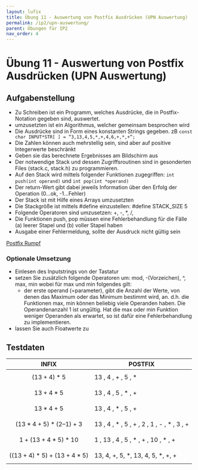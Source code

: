 ```yaml
---
layout: lufix
title: Übung 11 - Auswertung von Postfix Ausdrücken (UPN Auswertung)
permalink: /ip2/upn-auswertung/
parent: Übungen für IP2
nav_order: 4
---
```


# Übung 11 - Auswertung von Postfix Ausdrücken (UPN Auswertung)

## Aufgabenstellung

- Zu Schreiben ist ein Programm, welches Ausdrücke, die in Postfix-Notation gegeben sind, auswertet.
- umzusetzten ist ein Algorithmus, welcher gemeinsam besprochen wird
- Die Ausdrücke sind in Form eines konstanten Strings gegeben. zB `const char INPUT*STR[ ] = “3,13,4,5,*,+,4,6,+,*,+“;`
- Die Zahlen können auch mehrstellig sein, sind aber auf positive Integerwerte beschränkt
- Geben sie das berechnete Ergebnisses am Bildschirm aus
- Der notwendige Stack und dessen Zugriffsroutinen sind in gesonderten Files (stack.c, stack.h) zu programmieren.
- Auf den Stack wird mittels folgender Funktionen zugegriffen: `int push(int operand)` und `int pop(int *operand)`
- Der return-Wert gibt dabei jeweils Information über den Erfolg der Operation (0...ok, -1...Fehler)
- Der Stack ist mit Hilfe eines Arrays umzusetzten
- Die Stackgröße ist mittels #define einzustellen: #define STACK_SIZE 5
- Folgende Operatoren sind umzusetzen: +, -, \*, /,
- Die Funktionen push, pop müssen eine Fehlerbehandlung für die Fälle (a) leerer Stapel und (b) voller Stapel haben
- Ausgabe einer Fehlermeldung, sollte der Ausdruck nicht gültig sein

[Postfix Rumpf]({{bas_url}}/404)

### Optionale Umsetzung

- Einlesen des Inputstrings von der Tastatur
- setzen Sie zusätzlich folgende Operatoren um: mod, -(Vorzeichen), ^, max, min wobei für max und min folgendes gilt:
  - der erste operand (=parameter), gibt die Anzahl der Werte, von denen das Maximum oder das Minimum bestimmt wird, an. d.h. die Funktionen max, min können beliebig viele Operanden haben. Die Operandenanzahl 1 ist ungültig. Hat die max oder min Funktion weniger Operanden als erwartet, so ist dafür eine Fehlerbehandlung zu implementieren.
- lassen Sie auch Floatwerte zu

## Testdaten

| INFIX                              | POSTFIX                                      |
| ---------------------------------- | -------------------------------------------- |
| $$( 13 + 4 ) * 5$$                 | 13 , 4 , + , 5 , \*                          |
| $$13 + 4 * 5$$                     | 13 , 4 , 5 , \* , +                          |
| $$13 * 4 + 5$$                     | 13 , 4 , \* , 5 , +                          |
| $$( 13 * 4 + 5) * ( 2 – 1 ) + 3$$  | 13 , 4 , \* , 5 , + , 2 , 1 , - , \* , 3 , + |
| $$1 + ( 13 + 4 * 5 ) * 10$$        | 1 , 13 , 4 , 5 , \* , + , 10 , \* , +        |
| $$((13 + 4) * 5 ) + (13 + 4 * 5)$$ | 13, 4, +, 5, \*, 13, 4, 5, \*, +, +          |

